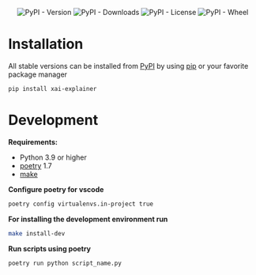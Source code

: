 <div align="center">

![PyPI - Version](https://img.shields.io/pypi/v/xai-explainer)
![PyPI - Downloads](https://img.shields.io/pypi/dm/xai-explainer)
![PyPI - License](https://img.shields.io/pypi/l/xai-explainer?color=brightgreen)
![PyPI - Wheel](https://img.shields.io/pypi/wheel/xai-explainer)

</div>

# Installation

All stable versions can be installed from [PyPI] by using [pip] or your favorite package manager

    pip install xai-explainer

# Development

**Requirements:**
- Python 3.9 or higher
- [poetry] 1.7
- [make]

**Configure poetry for vscode**
```bash
poetry config virtualenvs.in-project true
```

**For installing the development environment run**
```bash
make install-dev
```

**Run scripts using poetry**
```bash
poetry run python script_name.py
```

[make]: https://www.gnu.org/software/make/
[pip]: https://pypi.org/project/pip/
[poetry]: https://python-poetry.org/
[pypi]: https://pypi.org/
